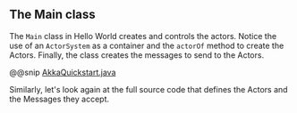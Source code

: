 ## The Main class
 
The `Main` class in Hello World creates and controls the actors. Notice the use of an `ActorSystem` as a container and the `actorOf` method to create the Actors. Finally, the class creates the messages to send to the Actors.
 
@@snip [AkkaQuickstart.java]($g8src$/java/com/lightbend/akka/sample/AkkaQuickstart.java)
 
Similarly, let's look again at the full source code that defines the Actors and the Messages they accept.


